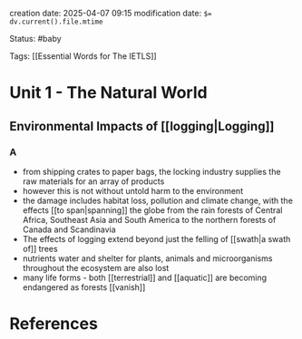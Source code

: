 creation date: 2025-04-07 09:15
modification date: `$= dv.current().file.mtime`

Status: #baby 

Tags: [[Essential Words for The IETLS]]

# Unit 1 - The Natural World

## Environmental Impacts of [[logging|Logging]] 

### A

- from shipping crates to paper bags, the locking industry supplies the raw materials for an array of products
- however this is not without untold harm to the environment
- the damage includes habitat loss, pollution and climate change, with the effects [[to span|spanning]]  the globe from the rain forests of Central Africa, Southeast Asia and South America to the northern forests of Canada and  Scandinavia
- The effects of logging extend beyond just the felling of [[swath|a swath of]]  trees
- nutrients water and shelter for plants, animals and microorganisms throughout the ecosystem are also lost
- many life forms - both [[terrestrial]] and [[aquatic]] are becoming endangered as forests [[vanish]]
















# References
